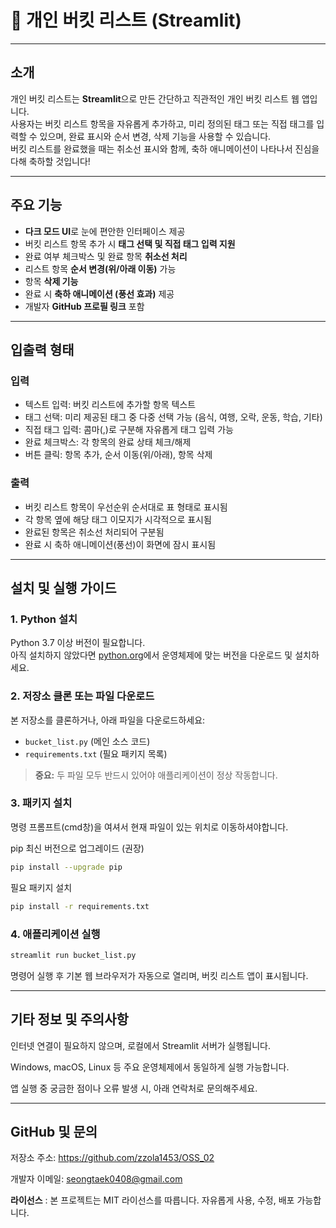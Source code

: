 # 🎯 개인 버킷 리스트 (Streamlit)

---

## 소개

개인 버킷 리스트는 **Streamlit**으로 만든 간단하고 직관적인 개인 버킷 리스트 웹 앱입니다.  
사용자는 버킷 리스트 항목을 자유롭게 추가하고, 미리 정의된 태그 또는 직접 태그를 입력할 수 있으며, 완료 표시와 순서 변경, 삭제 기능을 사용할 수 있습니다.  
버킷 리스트를 완료했을 때는 취소선 표시와 함께, 축하 애니메이션이 나타나서 진심을 다해 축하할 것입니다!

---

## 주요 기능

- **다크 모드 UI**로 눈에 편안한 인터페이스 제공  
- 버킷 리스트 항목 추가 시 **태그 선택 및 직접 태그 입력 지원**  
- 완료 여부 체크박스 및 완료 항목 **취소선 처리**  
- 리스트 항목 **순서 변경(위/아래 이동)** 가능  
- 항목 **삭제 기능**  
- 완료 시 **축하 애니메이션 (풍선 효과)** 제공  
- 개발자 **GitHub 프로필 링크** 포함

---

## 입출력 형태

### 입력  
- 텍스트 입력: 버킷 리스트에 추가할 항목 텍스트  
- 태그 선택: 미리 제공된 태그 중 다중 선택 가능 (음식, 여행, 오락, 운동, 학습, 기타)  
- 직접 태그 입력: 콤마(,)로 구분해 자유롭게 태그 입력 가능  
- 완료 체크박스: 각 항목의 완료 상태 체크/해제  
- 버튼 클릭: 항목 추가, 순서 이동(위/아래), 항목 삭제

### 출력  
- 버킷 리스트 항목이 우선순위 순서대로 표 형태로 표시됨  
- 각 항목 옆에 해당 태그 이모지가 시각적으로 표시됨  
- 완료된 항목은 취소선 처리되어 구분됨  
- 완료 시 축하 애니메이션(풍선)이 화면에 잠시 표시됨

---

## 설치 및 실행 가이드

### 1. Python 설치

Python 3.7 이상 버전이 필요합니다.  
아직 설치하지 않았다면 [python.org](https://www.python.org/downloads/)에서 운영체제에 맞는 버전을 다운로드 및 설치하세요.

### 2. 저장소 클론 또는 파일 다운로드

본 저장소를 클론하거나, 아래 파일을 다운로드하세요:  
- `bucket_list.py` (메인 소스 코드)  
- `requirements.txt` (필요 패키지 목록)

> **중요:** 두 파일 모두 반드시 있어야 애플리케이션이 정상 작동합니다.

### 3. 패키지 설치

명령 프롬프트(cmd창)을 여셔서 현재 파일이 있는 위치로 이동하셔야합니다.

pip 최신 버전으로 업그레이드 (권장)  
```bash
pip install --upgrade pip
```

필요 패키지 설치
```bash
pip install -r requirements.txt
```

### 4. 애플리케이션 실행
```bash
streamlit run bucket_list.py
```
명령어 실행 후 기본 웹 브라우저가 자동으로 열리며, 버킷 리스트 앱이 표시됩니다.

---
## 기타 정보 및 주의사항
인터넷 연결이 필요하지 않으며, 로컬에서 Streamlit 서버가 실행됩니다.

Windows, macOS, Linux 등 주요 운영체제에서 동일하게 실행 가능합니다.

앱 실행 중 궁금한 점이나 오류 발생 시, 아래 연락처로 문의해주세요.

---
## GitHub 및 문의
저장소 주소: https://github.com/zzola1453/OSS_02

개발자 이메일: seongtaek0408@gmail.com

**라이선스**
: 본 프로젝트는 MIT 라이선스를 따릅니다. 자유롭게 사용, 수정, 배포 가능합니다.
